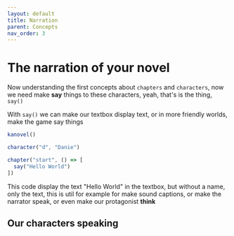 ```yaml
---
layout: default
title: Narration
parent: Concepts
nav_order: 3
---
```


# The narration of your novel

Now understanding the first concepts about `chapters` and `characters`, now we need make **say** things to these characters, yeah, that's is the thing, `say()`

With `say()` we can make our textbox display text, or in more friendly worlds, make the game say things

```js
kanovel()

character("d", "Danie")

chapter("start", () => [
  say("Hello World")
])
```

This code display the text "Hello World" in the textbox, but without a name, only the text, this is util for example for make sound captions, or make the narrator speak, or even make our protagonist **think**

## Our characters speaking